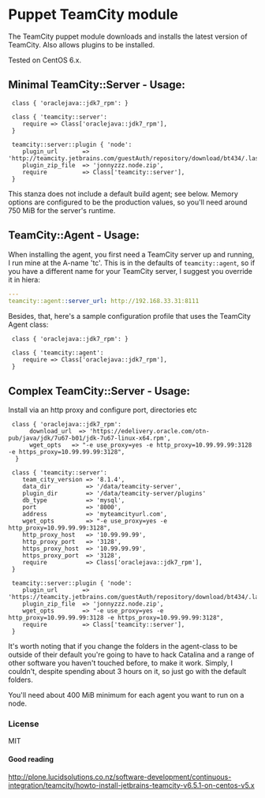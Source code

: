 # Puppet TeamCity module

The TeamCity puppet module downloads and installs the latest version of TeamCity.
Also allows plugins to be installed. 

Tested on CentOS 6.x.

## Minimal TeamCity::Server - Usage:


```puppet
 class { 'oraclejava::jdk7_rpm': }
 
 class { 'teamcity::server':
    require => Class['oraclejava::jdk7_rpm'],
 }

 teamcity::server::plugin { 'node':
    plugin_url       => 'http://teamcity.jetbrains.com/guestAuth/repository/download/bt434/.lastSuccessful/jonnyzzz.node.zip',
    plugin_zip_file  => 'jonnyzzz.node.zip',
    require          => Class['teamcity::server'],
 }
```



This stanza does not include a default build agent; see below. Memory options
are configured to be the production values, so you'll need around 750 MiB for
the server's runtime.

## TeamCity::Agent - Usage:

When installing the agent, you first need a TeamCity server up and running, I
run mine at the A-name 'tc'. This is in the defaults of `teamcity::agent`, so if
you have a different name for your TeamCity server, I suggest you override it in
hiera:

```yaml
---
teamcity::agent::server_url: http://192.168.33.31:8111
```

Besides, that, here's a sample configuration profile that uses the TeamCity
Agent class:

```puppet
 class { 'oraclejava::jdk7_rpm': }
 
 class { 'teamcity::agent':
    require => Class['oraclejava::jdk7_rpm'],
 }
```

## Complex TeamCity::Server - Usage:


Install via an http proxy and configure port, directories etc

```puppet
 class { 'oraclejava::jdk7_rpm':
      download_url  => 'https://edelivery.oracle.com/otn-pub/java/jdk/7u67-b01/jdk-7u67-linux-x64.rpm',
      wget_opts   => "-e use_proxy=yes -e http_proxy=10.99.99.99:3128  -e https_proxy=10.99.99.99:3128",
  }

 class { 'teamcity::server':
    team_city_version => '8.1.4',
    data_dir          => '/data/teamcity-server',
    plugin_dir        => '/data/teamcity-server/plugins'
    db_type           => 'mysql',
    port              => '8000', 
    address           => 'myteamcityurl.com',
    wget_opts         => "-e use_proxy=yes -e http_proxy=10.99.99.99:3128",
    http_proxy_host   => '10.99.99.99',
    http_proxy_port   => '3128',
    https_proxy_host  => '10.99.99.99',
    https_proxy_port  => '3128',
    require           => Class['oraclejava::jdk7_rpm'],
 }
 
 teamcity::server::plugin { 'node':
    plugin_url       => 'https://teamcity.jetbrains.com/guestAuth/repository/download/bt434/.lastSuccessful/jonnyzzz.node.zip',
    plugin_zip_file  => 'jonnyzzz.node.zip',
    wget_opts        => "-e use_proxy=yes -e http_proxy=10.99.99.99:3128 -e https_proxy=10.99.99.99:3128",
    require          => Class['teamcity::server'],
 }
 ```

It's worth noting that if you change the folders in the agent-class to be
outside of their default you're going to have to hack Catalina and a range of
other software you haven't touched before, to make it work. Simply, I couldn't,
despite spending about 3 hours on it, so just go with the default folders.

You'll need about 400 MiB minimum for each agent you want to run on a node.

### License

MIT


#### Good reading

http://plone.lucidsolutions.co.nz/software-development/continuous-integration/teamcity/howto-install-jetbrains-teamcity-v6.5.1-on-centos-v5.x

